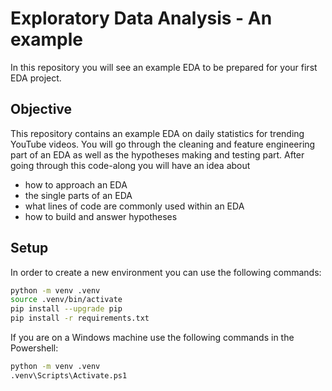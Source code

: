 # Exploratory Data Analysis - An example

In this repository you will see an example EDA to be prepared for your first EDA project.


## Objective
This repository contains an example EDA on daily statistics for trending YouTube videos.
You will go through the cleaning and feature engineering part of an EDA as well as the hypotheses making and testing part.
After going through this code-along you will have an idea about
- how to approach an EDA
- the single parts of an EDA
- what lines of code are commonly used within an EDA
- how to build and answer hypotheses

## Setup

In order to create a new environment you can use the following commands:

```bash
python -m venv .venv
source .venv/bin/activate 
pip install --upgrade pip
pip install -r requirements.txt
```

If you are on a Windows machine use the following commands in the Powershell:

```bash
python -m venv .venv
.venv\Scripts\Activate.ps1
```
